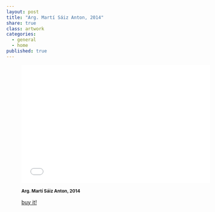 ```yaml
---
layout: post
title: "Arg. Martí Sáiz Anton, 2014"
share: true
class: artwork
categories:
  - general
  - home
published: true
---
```


<figure class="text-center">
	<div class="embed-container">
		<iframe src="//player.vimeo.com/video/101392123?title=0&amp;portrait=0" width="500" height="314" frameborder="0" webkitallowfullscreen mozallowfullscreen allowfullscreen></iframe>
	</div>
	<figcaption>
		<p><small><strong>Arg. Martí Sáiz Anton, 2014</strong></small></p>
		<p><a href="http://www.inpocketart.com/product/arg-marti-saiz-anton-2014/" class="btn btn-primary btn-lg"><i class="fa fa-credit-card"></i> buy it!</a></p>
	</figcaption>
</figure>